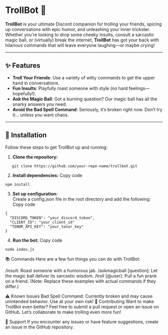 # TrollBot 🤬  

**TrollBot** is your ultimate Discord companion for trolling your friends, spicing up conversations with epic humor, and unleashing your inner trickster. Whether you're looking to drop some cheeky insults, consult a sarcastic magic ball, or (virtually) break the internet, **TrollBot** has got your back with hilarious commands that will leave everyone laughing—or maybe crying!  

---

## ✨ Features  

- **Troll Your Friends**: Use a variety of witty commands to get the upper hand in conversations.  
- **Fun Insults**: Playfully roast someone with style (no hard feelings—hopefully!).  
- **Ask the Magic Ball**: Got a burning question? Our magic ball has all the snarky answers you need.  
- **Avoid the Bad Spell Command**: Seriously, it’s broken right now. Don’t try it… unless you want chaos.  

---

## 🚀 Installation  

Follow these steps to get TrollBot up and running:  

1. **Clone the repository:**  
```
   git clone https://github.com/your-repo-name/trollbot.git
```
2. **Install dependencies:**
Copy code
```
npm install
```

3. **Set up configuration:**  
Create a config.json file in the root directory and add the following:
Copy code
```
{  
  "DISCORD_TOKEN": "your_discord_token",  
  "CLIENT_ID": "your_client_id"
  "TENOR_API_KEY": "your_tenor_key"
}
```

4. **Run the bot:**
Copy code
```
node index.js
```
📚 Commands
Here are a few fun things you can do with TrollBot:

/insult: Roast someone with a humorous jab.
/askmagicball [question]: Let the magic ball deliver its sarcastic wisdom.
/troll [@user]: Pull a fun prank on a friend.
(Note: Replace these examples with actual commands if they differ.)

⚠️ Known Issues
Bad Spell Command: Currently broken and may cause unintended behavior. Use at your own risk!
🤝 Contributing
Want to make TrollBot even better? Feel free to submit a pull request or open an issue on GitHub. Let’s collaborate to make trolling even more fun!

🌟 Support
If you encounter any issues or have feature suggestions, create an issue in the GitHub repository.
